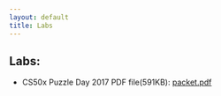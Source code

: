 ```yaml
---
layout: default
title: Labs
---
```

## Labs:

+ CS50x Puzzle Day 2017 PDF file(591KB): [packet.pdf](/apcompsci3/assets/packet.pdf)

<!--
+ **Lab 1:** Magpie Lab, Activity 2
+ PDF file(89KB): [MagpieLabStudentGuidePages4to5.pdf](/apcompsci3/assets/MagpieLabStudentGuidePages4to5)
+ BlueJ Project ZIP file(5KB): [MagpieLabActivity2.zip](/apcompsci3/assets/MagpieLabActivity2)

---

+ **Lab 2:** Magpie Lab, Activity 3
+ PDF file(114KB): [MagpieLabStudentGuidePages6to8.pdf](/apcompsci3/assets/MagpieLabStudentGuidePages6to8)
+ BlueJ Project ZIP file(9KB): [MagpieLabActivity3.zip](/apcompsci3/assets/MagpieLabActivity3)
-->
